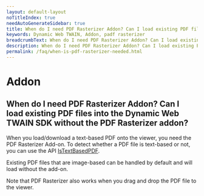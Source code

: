 ```yaml
---
layout: default-layout
noTitleIndex: true
needAutoGenerateSidebar: true
title: When do I need PDF Rasterizer Addon? Can I load existing PDF files into the Dynamic Web TWAIN SDK without the PDF Rasterizer addon?
keywords: Dynamic Web TWAIN, Addon, padf rasterizer
breadcrumbText: When do I need PDF Rasterizer Addon? Can I load existing PDF files into the Dynamic Web TWAIN SDK without the PDF Rasterizer addon?
description: When do I need PDF Rasterizer Addon? Can I load existing PDF files into the Dynamic Web TWAIN SDK without the PDF Rasterizer addon?
permalink: /faq/when-is-pdf-rasterizer-needed.html
---
```


# Addon

## When do I need PDF Rasterizer Addon? Can I load existing PDF files into the Dynamic Web TWAIN SDK without the PDF Rasterizer addon?

When you load/download a text-based PDF onto the viewer, you need the PDF Rasterizer Add-on. To detect whether a PDF file is text-based or not, you can use the API <a href="https://www.dynamsoft.com/web-twain/docs/info/api/Addon_PDF.html?ver=latest#istextbasedpdf" target="_blank">IsTextBasedPDF</a>.

Existing PDF files that are image-based can be handled by default and will load without the add-on.

Note that PDF Rasterizer also works when you drag and drop the PDF file to the viewer.
